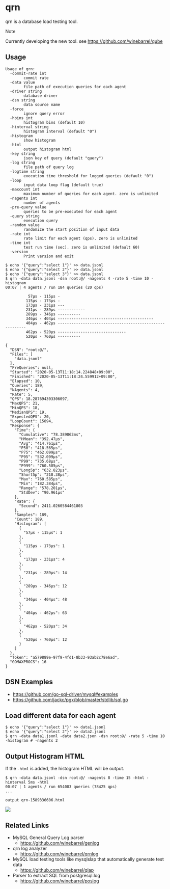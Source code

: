 # qrn

qrn is a database load testing tool.

> [!note]
> Currently developing the new tool. see https://github.com/winebarrel/qube

## Usage

```
Usage of qrn:
  -commit-rate int
    	commit rate
  -data value
    	file path of execution queries for each agent
  -driver string
    	database driver
  -dsn string
    	data source name
  -force
    	ignore query error
  -hbins int
    	histogram bins (default 10)
  -hinterval string
    	histogram interval (default "0")
  -histogram
    	show histogram
  -html
    	output histogram html
  -key string
    	json key of query (default "query")
  -log string
    	file path of query log
  -logtime string
    	execution time threshold for logged queries (default "0")
  -loop
    	input data loop flag (default true)
  -maxcount int
    	maximum number of queries for each agent. zero is unlimited
  -nagents int
    	number of agents
  -pre-query value
    	queries to be pre-executed for each agent
  -query string
    	execution query
  -random value
    	randomize the start position of input data
  -rate int
    	rate limit for each agent (qps). zero is unlimited
  -time int
    	test run time (sec). zero is unlimited (default 60)
  -version
    	Print version and exit
```

```
$ echo '{"query":"select 1"}' >> data.jsonl
$ echo '{"query":"select 2"}' >> data.jsonl
$ echo '{"query":"select 3"}' >> data.jsonl
$ qrn -data data.jsonl -dsn root:@/ -nagents 4 -rate 5 -time 10 -histogram
00:07 | 4 agents / run 184 queries (20 qps)

          57µs - 115µs -
         115µs - 173µs -
         173µs - 231µs ---
         231µs - 289µs ------------
         289µs - 346µs ----------
         346µs - 404µs ------------------------------------------
         404µs - 462µs --------------------------------------------------------
         462µs - 520µs ------------------------------
         520µs - 760µs ----------

{
  "DSN": "root:@/",
  "Files": [
    "data.jsonl"
  ],
  "PreQueries": null,
  "Started": "2020-05-13T11:18:14.224848+09:00",
  "Finished": "2020-05-13T11:18:24.559912+09:00",
  "Elapsed": 10,
  "Queries": 189,
  "NAgents": 4,
  "Rate": 5,
  "QPS": 18.287694303306097,
  "MaxQPS": 21,
  "MinQPS": 18,
  "MedianQPS": 19,
  "ExpectedQPS": 20,
  "LoopCount": 15894,
  "Response": {
    "Time": {
      "Cumulative": "78.389862ms",
      "HMean": "392.47µs",
      "Avg": "414.761µs",
      "P50": "418.565µs",
      "P75": "462.099µs",
      "P95": "532.099µs",
      "P99": "735.68µs",
      "P999": "760.585µs",
      "Long5p": "632.823µs",
      "Short5p": "218.38µs",
      "Max": "760.585µs",
      "Min": "182.384µs",
      "Range": "578.201µs",
      "StdDev": "90.961µs"
    },
    "Rate": {
      "Second": 2411.0260584461803
    },
    "Samples": 189,
    "Count": 189,
    "Histogram": [
      {
        "57µs - 115µs": 1
      },
      {
        "115µs - 173µs": 1
      },
      {
        "173µs - 231µs": 4
      },
      {
        "231µs - 289µs": 14
      },
      {
        "289µs - 346µs": 12
      },
      {
        "346µs - 404µs": 48
      },
      {
        "404µs - 462µs": 63
      },
      {
        "462µs - 520µs": 34
      },
      {
        "520µs - 760µs": 12
      }
    ]
  },
  "Token": "a579889e-97f9-4fd1-8b33-93ab2c78e6ad",
  "GOMAXPROCS": 16
}
```

## DSN Examples

* https://github.com/go-sql-driver/mysql#examples
* https://github.com/jackc/pgx/blob/master/stdlib/sql.go

## Load different data for each agent

```
$ echo '{"query":"select 1"}' >> data1.jsonl
$ echo '{"query":"select 2"}' >> data2.jsonl
$ qrn -data data1.jsonl -data data2.json -dsn root:@/ -rate 5 -time 10 -histogram # -nagents 2
```

## Output Histogram HTML

If the `-html` is added, the histogram HTML will be output.

```
$ qrn -data data.jsonl -dsn root:@/ -nagents 8 -time 15 -html -hinterval 5ms -html
00:07 | 1 agents / run 654003 queries (78425 qps)
...

output qrn-1589336606.html
```

![](https://user-images.githubusercontent.com/117768/82013568-93bb6400-96b5-11ea-9001-cde7e2e50484.png)

## Related Links

* MySQL General Query Log parser
    * https://github.com/winebarrel/genlog
* qrn log analyzer
    * https://github.com/winebarrel/qrnlog
* MySQL load testing tools like mysqlslap that automatically generate test data
    * https://github.com/winebarrel/qlap
* Parser to extract SQL from postgresql.log
    * https://github.com/winebarrel/poslog
